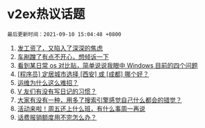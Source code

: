 # v2ex热议话题

`最后更新时间：2021-09-10 15:04:48 +0800`

1. [发工资了，又陷入了深深的焦虑](https://www.v2ex.com/t/800996)
1. [车剐蹭了有点不开心，想倾诉一下](https://www.v2ex.com/t/800922)
1. [看到某日常 os 对比贴，简单说说我眼中 Windows 目前的四个问题](https://www.v2ex.com/t/800958)
1. [[程序员] 定居城市选择 [西安] 或 [成都] 哪个好？](https://www.v2ex.com/t/800904)
1. [运维为什么这么难招？](https://www.v2ex.com/t/800995)
1. [V 友们有没有写日记的习惯？](https://www.v2ex.com/t/800970)
1. [大家有没有一种，用多了搜索引擎感觉自己什么都会的错觉？](https://www.v2ex.com/t/800913)
1. [活动来啦！周五还上什么班，有什么事周一再说](https://www.v2ex.com/t/800981)
1. [话费报销额度用不完怎么办？](https://www.v2ex.com/t/800968)

